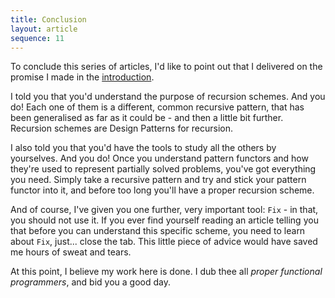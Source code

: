```yaml
---
title: Conclusion
layout: article
sequence: 11
---
```


To conclude this series of articles, I'd like to point out that I delivered on the promise I made in the [introduction](./introduction).

I told you that you'd understand the purpose of recursion schemes. And you do! Each one of them is a different, common recursive pattern, that has been generalised as far as it could be - and then a little bit further. Recursion schemes are Design Patterns for recursion.

I also told you that you'd have the tools to study all the others by yourselves. And you do! Once you understand pattern functors and how they're used to represent partially solved problems, you've got everything you need. Simply take a recursive pattern and try and stick your pattern functor into it, and before too long you'll have a proper recursion scheme.

And of course, I've given you one further, very important tool: `Fix` - in that, you should not use it. If you ever find yourself reading an article telling you that before you can understand this specific scheme, you need to learn about `Fix`, just... close the tab. This little piece of advice would have saved me hours of sweat and tears.

At this point, I believe my work here is done. I dub thee all _proper functional programmers_, and bid you a good day.
